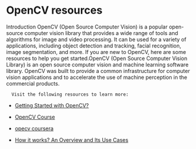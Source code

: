 # OpenCV resources

   Introduction
        OpenCV (Open Source Computer Vision) is a popular open-source computer vision library that provides a wide range of tools and algorithms for image and video processing. It can be used for a variety of applications, including object detection and tracking, facial recognition, image segmentation, and more. If you are new to OpenCV, here are some resources to help you get started.OpenCV (Open Source Computer Vision Library) is an open source computer vision and machine learning software library. OpenCV was built to provide a common infrastructure for computer vision applications and to accelerate the use of machine perception in the commercial products.

      Visit the following resources to learn more:

- [Getting Started with OpenCV?](https://learnopencv.com/getting-started-with-opencv/)

- [OpenCV Course](https://youtu.be/oXlwWbU8l2o)
-  [opecv coursera](https://in.coursera.org/projects/computer-vision-opencv-for-images)

- [How it works? An Overview and Its Use Cases](https://www.devopsschool.com/blog/what-is-opennn-and-how-it-works-an-overview-and-its-use-cases/)
